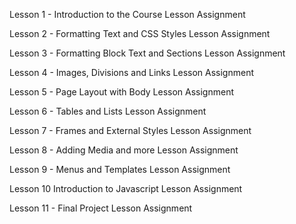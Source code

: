 Lesson 1 - Introduction to the Course
Lesson Assignment

Lesson 2 - Formatting Text and CSS Styles
Lesson Assignment

Lesson 3 - Formatting Block Text and Sections
Lesson Assignment

Lesson 4 - Images, Divisions and Links
Lesson Assignment

Lesson 5 - Page Layout with Body
Lesson Assignment

Lesson 6 - Tables and Lists
Lesson Assignment

Lesson 7 - Frames and External Styles
Lesson Assignment

Lesson 8 - Adding Media and more
Lesson Assignment

Lesson 9 - Menus and Templates
Lesson Assignment

Lesson 10 Introduction to Javascript
Lesson Assignment

Lesson 11 - Final Project
Lesson Assignment
